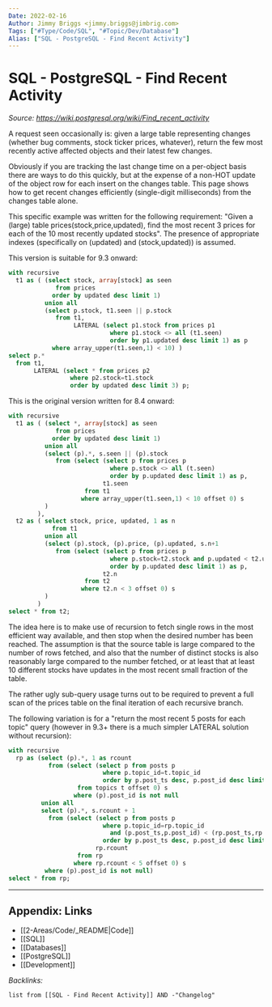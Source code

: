 ```yaml
---
Date: 2022-02-16
Author: Jimmy Briggs <jimmy.briggs@jimbrig.com>
Tags: ["#Type/Code/SQL", "#Topic/Dev/Database"]
Alias: ["SQL - PostgreSQL - Find Recent Activity"]
---
```


# SQL - PostgreSQL - Find Recent Activity

*Source: https://wiki.postgresql.org/wiki/Find_recent_activity*

A request seen occasionally is: given a large table representing changes (whether bug comments, stock ticker prices, whatever), return the few most recently active affected objects and their latest few changes.

Obviously if you are tracking the last change time on a per-object basis there are ways to do this quickly, but at the expense of a non-HOT update of the object row for each insert on the changes table. This page shows how to get recent changes efficiently (single-digit milliseconds) from the changes table alone.

This specific example was written for the following requirement: "Given a (large) table prices(stock,price,updated), find the most recent 3 prices for each of the 10 most recently updated stocks". The presence of appropriate indexes (specifically on (updated) and (stock,updated)) is assumed.

This version is suitable for 9.3 onward: 

```SQL
with recursive
  t1 as ( (select stock, array[stock] as seen
             from prices
            order by updated desc limit 1)
          union all
          (select p.stock, t1.seen || p.stock
             from t1,
                  LATERAL (select p1.stock from prices p1
                            where p1.stock <> all (t1.seen)
                            order by p1.updated desc limit 1) as p
            where array_upper(t1.seen,1) < 10) )
select p.*
  from t1,
       LATERAL (select * from prices p2
                 where p2.stock=t1.stock
                 order by updated desc limit 3) p;
```

This is the original version written for 8.4 onward:

```SQL
with recursive
  t1 as ( (select *, array[stock] as seen
             from prices
            order by updated desc limit 1)
          union all 
          (select (p).*, s.seen || (p).stock
             from (select (select p from prices p
                            where p.stock <> all (t.seen)
                            order by p.updated desc limit 1) as p,
                          t1.seen
                     from t1
                    where array_upper(t1.seen,1) < 10 offset 0) s
          )
        ),
  t2 as ( select stock, price, updated, 1 as n
            from t1
          union all
          (select (p).stock, (p).price, (p).updated, s.n+1
             from (select (select p from prices p
                            where p.stock=t2.stock and p.updated < t2.updated
                            order by p.updated desc limit 1) as p,
                          t2.n
                     from t2
                    where t2.n < 3 offset 0) s
          )
        )
select * from t2;
```

The idea here is to make use of recursion to fetch single rows in the most efficient way available, and then stop when the desired number has been reached. The assumption is that the source table is large compared to the number of rows fetched, and also that the number of distinct stocks is also reasonably large compared to the number fetched, or at least that at least 10 different stocks have updates in the most recent small fraction of the table.

The rather ugly sub-query usage turns out to be required to prevent a full scan of the prices table on the final iteration of each recursive branch.

The following variation is for a "return the most recent 5 posts for each topic" query (however in 9.3+ there is a much simpler LATERAL solution without recursion): 

```SQL
with recursive
  rp as (select (p).*, 1 as rcount
           from (select (select p from posts p
                          where p.topic_id=t.topic_id
                          order by p.post_ts desc, p.post_id desc limit 1) as p
                   from topics t offset 0) s
                  where (p).post_id is not null
         union all
         select (p).*, s.rcount + 1
           from (select (select p from posts p
                          where p.topic_id=rp.topic_id
                            and (p.post_ts,p.post_id) < (rp.post_ts,rp.post_id)
                          order by p.post_ts desc, p.post_id desc limit 1) as p,
                        rp.rcount
                   from rp
                  where rp.rcount < 5 offset 0) s
          where (p).post_id is not null)
select * from rp;
```


***

## Appendix: Links

- [[2-Areas/Code/_README|Code]]
- [[SQL]]
- [[Databases]]
- [[PostgreSQL]]
- [[Development]]

*Backlinks:*

```dataview
list from [[SQL - Find Recent Activity]] AND -"Changelog"
```